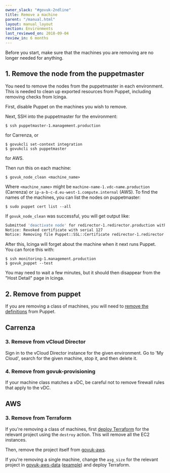```yaml
---
owner_slack: "#govuk-2ndline"
title: Remove a machine
parent: "/manual.html"
layout: manual_layout
section: Environments
last_reviewed_on: 2018-09-04
review_in: 6 months
---
```


Before you start, make sure that the machines you are removing are no longer 
needed for anything.

## 1. Remove the node from the puppetmaster

You need to remove the nodes from the puppetmaster in each environment.
This is needed to clean up exported resources from Puppet, including
removing checks from Icinga.

First, disable Puppet on the machines you wish to remove.

Next, SSH into the puppetmaster for the environment:

```console
$ ssh puppetmaster-1.management.production
```

for Carrenza, or

```console
$ govukcli set-context integration
$ govukcli ssh puppetmaster
```

for AWS.

Then run this on each machine:

```console
$ govuk_node_clean <machine_name>
```

Where `<machine_name>` might be `machine-name-1.vdc-name.production` (Carrenza)
or `ip-a-b-c-d.eu-west-1.compute.internal` (AWS).
To find the names of the machines, you can list the nodes on puppetmaster:

```console
$ sudo puppet cert list --all
```

If `govuk_node_clean` was successful, you will get output like:

```bash
Submitted 'deactivate node' for redirector-1.redirector.production with UUID 0fb445ff-d660-41eb-b6d2-eca40447d4bf
Notice: Revoked certificate with serial 127
Notice: Removing file Puppet::SSL::Certificate redirector-1.redirector.production at '/etc/puppet/ssl/ca/signed/redirector-1.redirector.production.pem'
```

After this, Icinga will forget about the machine when it next
runs Puppet. You can force this with:

```console
$ ssh monitoring-1.management.production
$ govuk_puppet --test
```

You may need to wait a few minutes, but it should then disappear from
the "Host Detail" page in Icinga.

## 2. Remove from puppet

If you are removing a class of machines, you will need to [remove the definitions][def] from Puppet.

[def]: https://github.com/alphagov/govuk-puppet/commit/8a971370a4b35de09a2e1a83ce3421f41f5d0520

## Carrenza

### 3. Remove from vCloud Director

Sign in to the vCloud Director instance for the given environment.
Go to 'My Cloud', search for the given machine, stop it, and then
delete it.

### 4. Remove from govuk-provisioning

If your machine class matches a vDC, be careful not to remove firewall
rules that apply to the vDC.

## AWS

### 3. Remove from Terraform

If you're removing a class of machines, first [deploy Terraform][terraform]
for the relevant project using the `destroy` action. This will remove all the
EC2 instances.

Then, remove the project itself from [govuk-aws][].

If you're removing a single machine, change the `asg_size` for the relevant
project in [govuk-aws-data][] ([example][whitehall-backend-asg-size]) and
deploy Terraform.

[terraform]: /manual/deploying-terraform.html#ci-jenkins
[govuk-aws]: https://github.com/alphagov/govuk-aws/tree/master/terraform/projects
[govuk-aws-data]: https://github.com/alphagov/govuk-aws-data/tree/master/data
[whitehall-backend-asg-size]: https://github.com/alphagov/govuk-aws-data/blob/master/data/app-whitehall-backend/production/common.tfvars#L4
